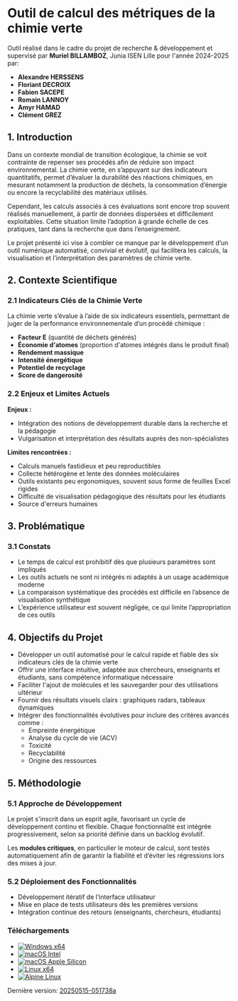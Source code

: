 # Outil de calcul des métriques de la chimie verte

Outil réalisé dans le cadre du projet de recherche & développement et supervisé par **Muriel BILLAMBOZ**, Junia ISEN Lille pour l'année 2024-2025 par:
- **Alexandre HERSSENS**  
- **Floriant DECROIX**  
- **Fabien SACEPE**  
- **Romain LANNOY**  
- **Amyr HAMAD**  
- **Clément GREZ**


## 1. Introduction

Dans un contexte mondial de transition écologique, la chimie se voit contrainte de repenser ses procédés afin de réduire son impact environnemental. La chimie verte, en s’appuyant sur des indicateurs quantitatifs, permet d’évaluer la durabilité des réactions chimiques, en mesurant notamment la production de déchets, la consommation d’énergie ou encore la recyclabilité des matériaux utilisés.

Cependant, les calculs associés à ces évaluations sont encore trop souvent réalisés manuellement, à partir de données dispersées et difficilement exploitables. Cette situation limite l’adoption à grande échelle de ces pratiques, tant dans la recherche que dans l’enseignement.

Le projet présenté ici vise à combler ce manque par le développement d’un outil numérique automatisé, convivial et évolutif, qui facilitera les calculs, la visualisation et l’interprétation des paramètres de chimie verte.

## 2. Contexte Scientifique

### 2.1 Indicateurs Clés de la Chimie Verte

La chimie verte s’évalue à l’aide de six indicateurs essentiels, permettant de juger de la performance environnementale d’un procédé chimique :

- **Facteur E** (quantité de déchets générés)  
- **Économie d'atomes** (proportion d'atomes intégrés dans le produit final)  
- **Rendement massique**  
- **Intensité énergétique**  
- **Potentiel de recyclage**  
- **Score de dangerosité**

### 2.2 Enjeux et Limites Actuels

**Enjeux :**

- Intégration des notions de développement durable dans la recherche et la pédagogie  
- Vulgarisation et interprétation des résultats auprès des non-spécialistes  

**Limites rencontrées :**

- Calculs manuels fastidieux et peu reproductibles
- Collecte hétérogène et lente des données moléculaires  
- Outils existants peu ergonomiques, souvent sous forme de feuilles Excel rigides  
- Difficulté de visualisation pédagogique des résultats pour les étudiants  
- Source d'erreurs humaines

## 3. Problématique

### 3.1 Constats

- Le temps de calcul est prohibitif dès que plusieurs paramètres sont impliqués  
- Les outils actuels ne sont ni intégrés ni adaptés à un usage académique moderne  
- La comparaison systématique des procédés est difficile en l’absence de visualisation synthétique  
- L’expérience utilisateur est souvent négligée, ce qui limite l’appropriation de ces outils  

## 4. Objectifs du Projet

- Développer un outil automatisé pour le calcul rapide et fiable des six indicateurs clés de la chimie verte  
- Offrir une interface intuitive, adaptée aux chercheurs, enseignants et étudiants, sans compétence informatique nécessaire  
- Faciliter l'ajout de molécules et les sauvegarder pour des utilisations ultérieur
- Fournir des résultats visuels clairs : graphiques radars, tableaux dynamiques  
- Intégrer des fonctionnalités évolutives pour inclure des critères avancés comme :  
  - Empreinte énergétique  
  - Analyse du cycle de vie (ACV)  
  - Toxicité  
  - Recyclabilité  
  - Origine des ressources  

## 5. Méthodologie

### 5.1 Approche de Développement

Le projet s'inscrit dans un esprit agile, favorisant un cycle de développement continu et flexible. Chaque fonctionnalité est intégrée progressivement, selon sa priorité définie dans un backlog évolutif.

Les **modules critiques**, en particulier le moteur de calcul, sont testés automatiquement afin de garantir la fiabilité et d’éviter les régressions lors des mises à jour.

### 5.2 Déploiement des Fonctionnalités

- Développement itératif de l’interface utilisateur  
- Mise en place de tests utilisateurs dès les premières versions  
- Intégration continue des retours (enseignants, chercheurs, étudiants)
### Téléchargements
- [![Windows x64](https://img.shields.io/badge/Windows%20x64-Télécharger-blue)](https://github.com/haleczander/AP4_PROJET_RECHERCHE/releases/download/20250515-051738a/metrique_chimie_verte-20250515-051738a-win-x64.zip)
- [![macOS Intel](https://img.shields.io/badge/macOS%20Intel-Télécharger-blue)](https://github.com/haleczander/AP4_PROJET_RECHERCHE/releases/download/20250515-051738a/metrique_chimie_verte-20250515-051738a-macos-x64.zip)
- [![macOS Apple Silicon](https://img.shields.io/badge/macOS%20Apple%20Silicon-Télécharger-blue)](https://github.com/haleczander/AP4_PROJET_RECHERCHE/releases/download/20250515-051738a/metrique_chimie_verte-20250515-051738a-macos-arm64.zip)
- [![Linux x64](https://img.shields.io/badge/Linux%20x64-Télécharger-blue)](https://github.com/haleczander/AP4_PROJET_RECHERCHE/releases/download/20250515-051738a/metrique_chimie_verte-20250515-051738a-linux-x64.zip)
- [![Alpine Linux](https://img.shields.io/badge/Alpine-Télécharger-blue)](https://github.com/haleczander/AP4_PROJET_RECHERCHE/releases/download/20250515-051738a/metrique_chimie_verte-20250515-051738a-alpine-x64.zip)

Dernière version: [20250515-051738a](https://github.com/haleczander/AP4_PROJET_RECHERCHE/releases/tag/20250515-051738a)
